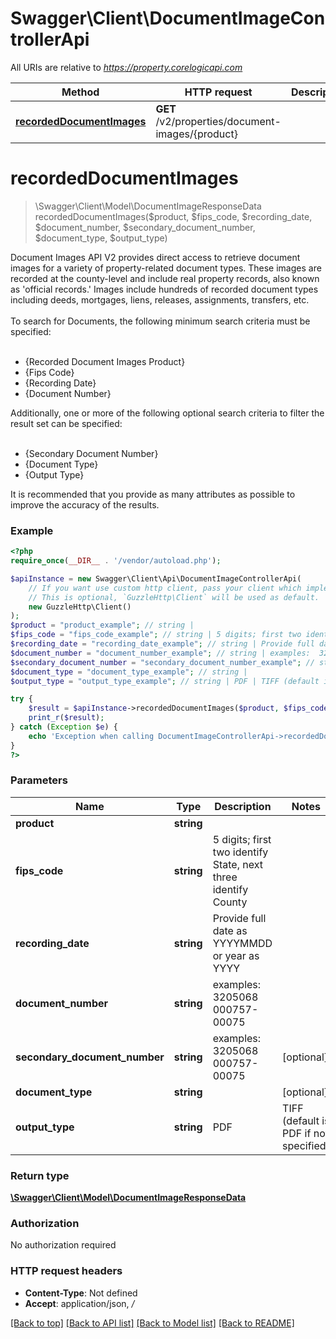 # Swagger\Client\DocumentImageControllerApi

All URIs are relative to *https://property.corelogicapi.com*

Method | HTTP request | Description
------------- | ------------- | -------------
[**recordedDocumentImages**](DocumentImageControllerApi.md#recordeddocumentimages) | **GET** /v2/properties/document-images/{product} | 

# **recordedDocumentImages**
> \Swagger\Client\Model\DocumentImageResponseData recordedDocumentImages($product, $fips_code, $recording_date, $document_number, $secondary_document_number, $document_type, $output_type)



Document Images API V2 provides direct access to retrieve document images for a variety of property-related document types. These images are recorded at the county-level and include real property records, also known as 'official records.' Images include hundreds of recorded document types  including deeds, mortgages, liens, releases, assignments, transfers, etc.<br> <br> To search for Documents, the following minimum search criteria must be specified:<br> <br> <ul> <li>{Recorded Document Images Product}</li> <li>{Fips Code}</li> <li>{Recording Date}</li> <li>{Document Number}</li> </ul> Additionally, one or more of the following optional search criteria to filter the result set can be specified:<br> <br> <ul> <li>{Secondary Document Number}</li> <li>{Document Type}</li> <li>{Output Type}</li> </ul> It is recommended that you provide as many attributes as possible to improve the accuracy of the results.

### Example
```php
<?php
require_once(__DIR__ . '/vendor/autoload.php');

$apiInstance = new Swagger\Client\Api\DocumentImageControllerApi(
    // If you want use custom http client, pass your client which implements `GuzzleHttp\ClientInterface`.
    // This is optional, `GuzzleHttp\Client` will be used as default.
    new GuzzleHttp\Client()
);
$product = "product_example"; // string | 
$fips_code = "fips_code_example"; // string | 5 digits; first two identify State, next three identify County
$recording_date = "recording_date_example"; // string | Provide full date as YYYYMMDD or year as YYYY
$document_number = "document_number_example"; // string | examples:  3205068  000757-00075
$secondary_document_number = "secondary_document_number_example"; // string | examples:  3205068  000757-00075
$document_type = "document_type_example"; // string | 
$output_type = "output_type_example"; // string | PDF | TIFF (default is PDF if not specified)

try {
    $result = $apiInstance->recordedDocumentImages($product, $fips_code, $recording_date, $document_number, $secondary_document_number, $document_type, $output_type);
    print_r($result);
} catch (Exception $e) {
    echo 'Exception when calling DocumentImageControllerApi->recordedDocumentImages: ', $e->getMessage(), PHP_EOL;
}
?>
```

### Parameters

Name | Type | Description  | Notes
------------- | ------------- | ------------- | -------------
 **product** | **string**|  |
 **fips_code** | **string**| 5 digits; first two identify State, next three identify County |
 **recording_date** | **string**| Provide full date as YYYYMMDD or year as YYYY |
 **document_number** | **string**| examples:  3205068  000757-00075 |
 **secondary_document_number** | **string**| examples:  3205068  000757-00075 | [optional]
 **document_type** | **string**|  | [optional]
 **output_type** | **string**| PDF | TIFF (default is PDF if not specified) | [optional]

### Return type

[**\Swagger\Client\Model\DocumentImageResponseData**](../Model/DocumentImageResponseData.md)

### Authorization

No authorization required

### HTTP request headers

 - **Content-Type**: Not defined
 - **Accept**: application/json, */*

[[Back to top]](#) [[Back to API list]](../../README.md#documentation-for-api-endpoints) [[Back to Model list]](../../README.md#documentation-for-models) [[Back to README]](../../README.md)

